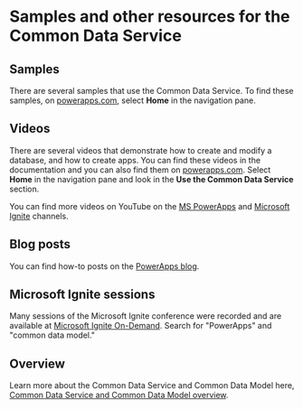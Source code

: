  <properties
	pageTitle="Samples and other resources for the Common Data Service | Microsoft PowerApps"
	description="Samples and other resources you can use to create apps."
	services="powerapps"
	documentationCenter="na"
	authors="kfend"
	manager="kfend"
	editor=""
	tags=""/>

<tags
   ms.service="powerapps"
   ms.devlang="na"
   ms.topic="article"
   ms.tgt_pltfrm="na"
   ms.workload="na"
   ms.date="12/06/2016"
   ms.author="kfend"/>

# Samples and other resources  for the Common Data Service #

## Samples ##
There are several samples that use the Common Data Service. To find these samples, on [powerapps.com](https://web.powerapps.com), select **Home** in the navigation pane.

## Videos ##
There are several videos that demonstrate how to create and modify a database, and how to create apps. You can find these videos in the documentation and you can also find them on [powerapps.com](https://web.powerapps.com). Select **Home** in the navigation pane and look in the **Use the Common Data Service** section.

You can find more videos on YouTube on the [MS PowerApps](https://www.youtube.com/channel/UCGfWR2ekfRFckLjev6eQYLg) and [Microsoft Ignite](https://www.youtube.com/channel/UCrhJmfAGQ5K81XQ8_od1iTg) channels.

## Blog posts ##
You can find how-to posts on the [PowerApps blog](https://powerapps.microsoft.com/blog/).

## Microsoft Ignite sessions ##
Many sessions of the Microsoft Ignite conference were recorded and are available at [Microsoft Ignite On-Demand](https://myignite.microsoft.com/videos). Search for "PowerApps" and "common data model."

## Overview ##
Learn more about the Common Data Service and Common Data Model here, [Common Data Service and Common Data Model overview](https://docs.microsoft.com/en-us/common-data-service/entity-reference/security-model).
